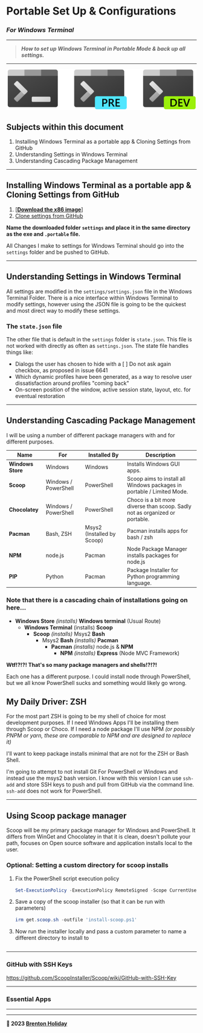 # Portable Set Up & Configurations

### *For Windows Terminal*

---

> ***How to set up Windows Terminal in Portable Mode & back up all settings.***

---

![](https://raw.githubusercontent.com/8rents/_/i/win-terminal.png)

## Subjects within this document

1. Installing Windows Terminal as a portable app & Cloning Settings from GitHub
2. Understanding Settings in Windows Terminal
3. Understanding Cascading Package Management

---

## Installing Windows Terminal as a portable app & Cloning Settings from GitHub

1. [**[Download the x86 image](https://aka.ms/terminal-canary-zip-x64)**]
2. [Clone settings from GitHub](https://github.com/8rents/Windows-Terminal)

**Name the downloaded folder `settings` and place it in the same directory as the exe and `.portable` file.**

All Changes I make to settings for Windows Terminal should go into the `settings` folder and be pushed to GitHub.

---

## Understanding Settings in Windows Terminal

All settings are modified in the `settings/settings.json` file  in the Windows Terminal Folder. There is a nice interface within Windows Terminal to modify settings, however using the JSON file is going to be the quickest and most direct way to modify these settings.

### The `state.json` file

The other file that is default in the `settings` folder is `state.json`. This file is not worked with directly as often as `settings.json`. The state file handles things like:

- Dialogs the user has chosen to hide with a [ ] Do not ask again checkbox, as proposed in issue 6641
- Which dynamic profiles have been generated, as a way to resolve user dissatisfaction around profiles "coming back"
- On-screen position of the window, active session state, layout, etc. for eventual restoration

---

## Understanding Cascading Package Management

I will be using a number of different package managers with and for different purposes.

| Name              | For                  | Installed By               | Description                                                  |
| ----------------- | -------------------- | -------------------------- | ------------------------------------------------------------ |
| **Windows Store** | Windows              | Windows                    | Installs Windows GUI apps.                                   |
| **Scoop**         | Windows / PowerShell | PowerShell                 | Scoop aims to install all Windows packages in portable / Limited Mode. |
| **Chocolatey**    | Windows / PowerShell | PowerShell                 | Choco is a bit more diverse than scoop. Sadly not as organized or portable. |
| **Pacman**        | Bash, ZSH            | Msys2 (Installed by Scoop) | Pacman installs apps for bash / zsh                          |
| **NPM**           | node.js              | Pacman                     | Node Package Manager installs packages for node.js           |
| **PIP**           | Python               | Pacman                     | Package Installer for Python programming language.           |

### Note that there is a cascading chain of installations going on here...

- **Windows Store** *(installs)* **Windows terminal** (Usual Route)
  - **Windows Terminal** (installs) **Scoop**
    - **Scoop** *(installs)* Msys2 **Bash**
      - Msys2 **Bash** *(installs)* **Pacman**
        - **Pacman** *(installs)* node.js & **NPM**
          - **NPM** *(installs)* **Express** (Node MVC Framework) 

**Wtf!?!?!  That's so many package managers and shells!?!?!** 

Each one has a different purpose. I could install node through PowerShell, but we all know PowerShell sucks and something would likely go wrong.

## My Daily Driver: ZSH

For the most part ZSH is going to be my shell of choice for most development purposes. If I need Windows Apps I'll be installing them through Scoop or Choco. If I need a node package I'll use NPM  *(or possibly PNPM or yarn, these are comparable to NPM and are designed to replace it)*

I'll want to keep package installs minimal that are not for the ZSH or Bash Shell.

I'm going to attempt to not install Git For PowerShell or Windows and instead use the msys2 bash version. I know with this version I can use `ssh-add` and store SSH keys to push and pull from GitHub via the command line. `ssh-add` does not work for PowerShell.

---

## Using Scoop package manager

Scoop will be my primary package manager for Windows and PowerShell. It differs from WinGet and Chocolatey in that it is clean, doesn't pollute your path, focuses on Open source software and application installs local to the user.

### Optional: Setting a custom directory for scoop installs 

1. Fix the PowerShell script execution policy

   ```powershell
   Set-ExecutionPolicy -ExecutionPolicy RemoteSigned -Scope CurrentUser
   ```

2. Save a copy of the scoop installer (so that it can be run with parameters)

   ```powershell
   irm get.scoop.sh -outfile 'install-scoop.ps1'
   ```

3. Now run the installer locally and pass a custom parameter to name a different directory to install to

   ```
   
   ```

---

### GitHub with SSH Keys

https://github.com/ScoopInstaller/Scoop/wiki/GitHub-with-SSH-Key

---

### Essential Apps

---





---

**🤍 2023 [Brenton Holiday](https://brenton.holiday)**